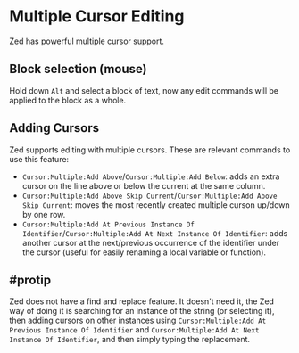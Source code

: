 Multiple Cursor Editing
=======================
Zed has powerful multiple cursor support.

Block selection (mouse)
-----------------------
Hold down `Alt` and select a block of text, now any edit commands will be
applied to the block as a whole.

Adding Cursors
--------------
Zed supports editing with multiple cursors. These are relevant commands to use this feature:

* `Cursor:Multiple:Add Above`/`Cursor:Multiple:Add Below`: adds an extra cursor on the line above or below the current at the same column.
* `Cursor:Multiple:Add Above Skip Current`/`Cursor:Multiple:Add Above Skip Current`: moves the most recently created multiple curson up/down by one row.
* `Cursor:Multiple:Add At Previous Instance Of Identifier`/`Cursor:Multiple:Add At Next Instance Of Identifier`: adds another cursor at the next/previous occurrence of the identifier under the cursor (useful for easily renaming a local variable or function).

#protip
-------

Zed does not have a find and replace feature. It doesn't need it, the Zed way
of doing it is searching for an instance of the string (or selecting it), then
adding cursors on other instances using `Cursor:Multiple:Add At Previous Instance Of Identifier` and `Cursor:Multiple:Add At Next Instance Of Identifier`, and then simply typing the replacement.
